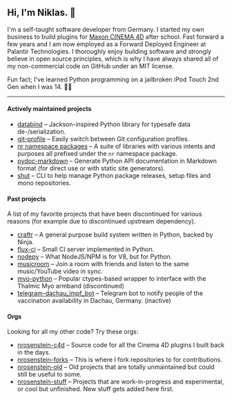 ## Hi, I'm Niklas. 👋

I'm a self-taught software developer from Germany. I started my own business to build plugins for [Maxon CINEMA 4D](https://www.maxon.net/en/) after school. Fast forward a few years and I am now employed as a Forward Deployed Engineer at Palantir Technologies. I thoroughly enjoy building software and strongly believe in open source principles, which is why I have always shared all of my non-commercial code on GitHub under an MIT license.

Fun fact; I've learned Python programming on a jailbroken iPod Touch 2nd Gen when I was 14. 🤷‍♂️

---

#### Actively maintained projects

* [databind](https://github.com/NiklasRosenstein/databind) &ndash; Jackson-inspired Python library for typesafe data de-/serialization.
* [git-profile](https://github.com/NiklasRosenstein/git-profile) &ndash; Easily switch between Git configuration profiles.
* [nr namespace packages](https://gitea.nkl.st/NiklasRosenstein/nr) &ndash; A suite of libraries with various intents and purposes all prefixed under the `nr` namespace package.
* [pydoc-markdown](https://github.com/NiklasRosenstein/pydoc-markdown) &ndash; Generate Python API documentation in Markdown format (for direct use or with static site generators).
* [shut](https://github.com/NiklasRosenstein/shut) &ndash; CLI to help manage Python package releases, setup files and mono repositories.

#### Past projects

A list of my favorite projects that have been discontinued for various reasons (for example due to discontinued upstream dependency).

* [craftr](https://github.com/craftr-build/craftr) &ndash; A general purpose build system written in Python, backed by Ninja.
* [flux-ci](https://github.com/nrosenstein-stuff/flux-ci) &ndash; Small CI server implemented in Python.
* [nodepy](https://github.com/nodepy) &ndash; What NodeJS/NPM is for V8, but for Python.
* [musicroom](https://github.com/nrosenstein-stuff/musicroom) &ndash; Join a room with friends and listen to the same music/YouTube video in sync.
* [myo-python](https://github.com/nrosenstein-stuff/myo-python) &ndash; Popular ctypes-based wrapper to interface with the Thalmic Myo armband (discontinued)
* [telegram-dachau_impf_bot](https://github.com/nrosenstein-stuff/telegram-dachau_impf_bot) &ndash; Telegram bot to notify people of the vaccination availability in Dachau, Germany. (inactive)

#### Orgs

Looking for all my other code? Try these orgs:

* [nrosenstein-c4d](https://github.com/nrosenstein-c4d) &ndash; Source code for all the Cinema 4D plugins I built back in the days.
* [nrosenstein-forks](https://github.com/nrosenstein-forks) &ndash; This is where I fork repositories to for contributions.
* [nrosenstein-old](https://github.com/nrosenstein-old) &ndash; Old projects that are totally unmaintained but could still be useful to some.
* [nrosenstein-stuff](https://github.com/nrosenstein-stuff) &ndash; Projects that are work-in-progress and experimental, or cool but unfinished. New stuff gets added here first.

